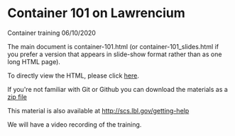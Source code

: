 # Container 101 on Lawrencium

Container training 06/10/2020

The main document is container-101.html (or container-101_slides.html if you prefer a version that appears in slide-show format rather than as one long HTML page).

To directly view the HTML, please click [here](https://github.com/lbnl-science-it/container-101/blob/master/container-101.html).

If you're not familiar with Git or Github you can download the materials as a [zip file](https://github.com/lbnl-science-it/container-101/archive/master.zip)

This material is also available at http://scs.lbl.gov/getting-help

We will have a video recording of the training.
